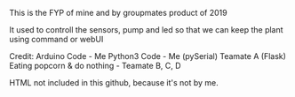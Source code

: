 This is the FYP of mine and by groupmates
product of 2019

It used to controll the sensors, pump and led so that we can keep the plant using command or webUI

Credit:
Arduino Code - Me
Python3 Code - Me (pySerial)
               Teamate A (Flask)
Eating popcorn & do nothing - Teamate B, C, D



HTML not included in this github, because it's not by me.
